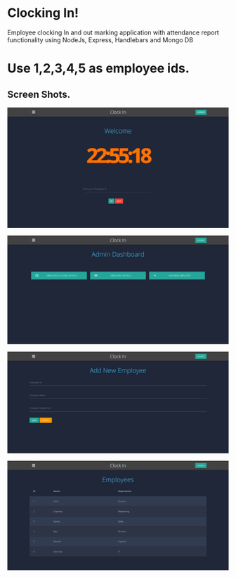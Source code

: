# Clocking In!

Employee clocking In and out marking application with attendance report functionality using NodeJs, Express, Handlebars and Mongo DB

# Use 1,2,3,4,5 as employee ids.


## Screen Shots.

![Home Screen](screenshots/sr2.png)

![Admin Panel](screenshots/sr1.png)

![Employee Details](screenshots/sr3.png)

![Employee In/Out Details](screenshots/sr4.png)

